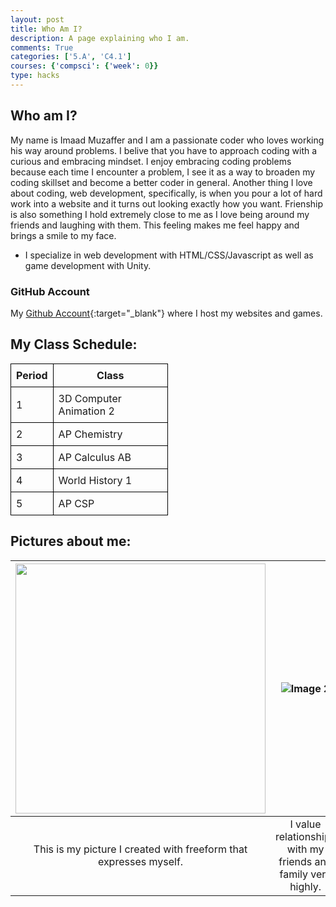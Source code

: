 ```yaml
---
layout: post
title: Who Am I?
description: A page explaining who I am.
comments: True
categories: ['5.A', 'C4.1']
courses: {'compsci': {'week': 0}}
type: hacks
---
```


## Who am I?
My name is Imaad Muzaffer and I am a passionate coder who loves working his way around problems. I belive that you have to approach coding with a curious and embracing mindset. I enjoy embracing coding problems because each time I encounter a problem, I see it as a way to broaden my coding skillset and become a better coder in general. Another thing I love about coding, web development, specifically, is when you pour a lot of hard work into a website and it turns out looking exactly how you want. Frienship is also something I hold extremely close to me as I love being around my friends and laughing with them. This feeling makes me feel happy and brings a smile to my face. 
- I specialize in web development with HTML/CSS/Javascript as well as game development with Unity. 

### GitHub Account
My [Github Account](https://github.com/Imaad08){:target="_blank"} where I host my websites and games.



## My Class Schedule:
<table style="border-collapse: collapse; width: 50%;">
  <tr>
    <th style="border: 1px solid black; padding: 8px;">Period</th>
    <th style="border: 1px solid black; padding: 8px;">Class</th>
  </tr>
  <tr>
    <td style="border: 1px solid black; padding: 8px;">1</td>
    <td style="border: 1px solid black; padding: 8px;">3D Computer Animation 2</td>
  </tr>
  <tr>
    <td style="border: 1px solid black; padding: 8px;">2</td>
    <td style="border: 1px solid black; padding: 8px;">AP Chemistry</td>
  </tr>
  <tr>
    <td style="border: 1px solid black; padding: 8px;">3</td>
    <td style="border: 1px solid black; padding: 8px;">AP Calculus AB</td>
  </tr>
  <tr>
    <td style="border: 1px solid black; padding: 8px;">4</td>
    <td style="border: 1px solid black; padding: 8px;">World History 1</td>
  </tr>
  <tr>
    <td style="border: 1px solid black; padding: 8px;">5</td>
    <td style="border: 1px solid black; padding: 8px;">AP CSP</td>
  </tr>
</table>

## Pictures about me:
 

| <img src="https://i.ibb.co/c88RFfS/IMG-6520.jpg" width="auto" height="400"> | ![Image 2](https://i.ibb.co/XjgxswZ/Full-Size-Render.jpg) |
|:---:|:---:|
| This is my picture I created with freeform that expresses myself. | I value relationships with my friends and family very highly. |

